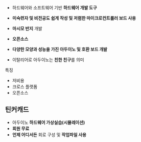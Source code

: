 - 하드웨어와 소프트웨어 기반 **하드웨어 개발 도구**
- **미숙련자 및 비전공도 쉽게 작성 및 저렴한 마이크로컨트롤러 보드 사용**

- **마시모 반지** 개발
- **오픈소스**
- **다양한 모양과 성능을 가진 아두이노 및 호환 보드 개발**
- 이탈리어로 아두이노는 **친한 친구**를 의미

특징
- 저비용
- 크로스 플랫폼
- 오픈소스

## 틴커캐드 
- 아두이노 **하드웨어 가상실습(시뮬레이션)**
- **회원 무료**
- **언제 어디서든** 회로 구성 및 **작업파일 사용**